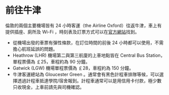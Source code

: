 # 前往牛津


倫敦的兩個主要機場皆有 24 小時客運（the Airline Oxford）往返牛津，車上有提供插座、廁所及 Wi-Fi ，時刻表及訂票方式可以在[官方網站](https://www.theairlineoxford.co.uk/)找到。
* 從機場出發的車票有彈性條款，在訂位時間的前後 24 小時都可以使用，不需擔心航班延誤的問題。
* Heathrow (LHR) 機場第二與第三航廈的上車地點皆在 Central Bus Station，單程票價為 ￡25，車程約為 90 分鐘。  
* Gatwick (LGW) 機場單程票價為 ￡28，車程約為 150 分鐘。  
* 牛津客運總站為 Gloucester Green 。通常會有黑色計程車排隊等候，可以選擇透過計程車抵達學院/宿舍報到。計程車通常可以是用信用卡付款，極少數只收現金，上車前請先與司機確認。
